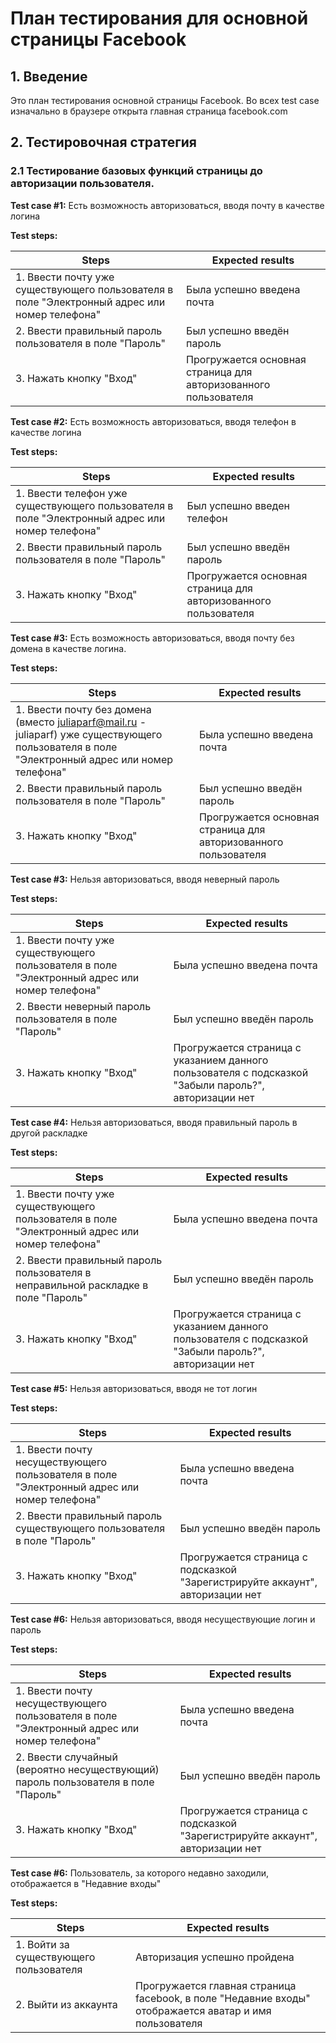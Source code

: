 # План тестирования для основной страницы Facebook
## 1. Введение
Это план тестирования основной страницы Facebook. Во всех test case изначально в браузере открыта главная страница facebook.com
## 2. Тестировочная стратегия  

### 2.1 Тестирование базовых функций страницы до авторизации пользователя.

**Test case #1:** Есть возможность авторизоваться, вводя почту в качестве логина

**Test steps:**

| Steps  | Expected results  |
| ------------- | ------------- |
| 1. Ввести почту уже существующего пользователя в поле "Электронный адрес или номер телефона" | Была успешно введена почта |
| 2. Ввести правильный пароль пользователя в поле "Пароль" | Был успешно введён пароль |
| 3. Нажать кнопку "Вход" | Прогружается основная страница для авторизованного пользователя |

**Test case #2:** Есть возможность авторизоваться, вводя телефон в качестве логина

**Test steps:**

| Steps  | Expected results  |
| ------------- | ------------- |
| 1. Ввести телефон уже существующего пользователя в поле "Электронный адрес или номер телефона" | Был успешно введен телефон |
| 2. Ввести правильный пароль пользователя в поле "Пароль" | Был успешно введён пароль |
| 3. Нажать кнопку "Вход" | Прогружается основная страница для авторизованного пользователя |

**Test case #3:** Есть возможность авторизоваться, вводя почту без домена в качестве логина.

**Test steps:**

| Steps  | Expected results  |
| ------------- | ------------- |
| 1. Ввести почту без домена (вместо juliaparf@mail.ru - juliaparf) уже существующего пользователя в поле "Электронный адрес или номер телефона" | Была успешно введена почта |
| 2. Ввести правильный пароль пользователя в поле "Пароль" | Был успешно введён пароль |
| 3. Нажать кнопку "Вход" | Прогружается основная страница для авторизованного пользователя |

**Test case #3:** Нельзя авторизоваться, вводя неверный пароль

**Test steps:**

| Steps  | Expected results  |
| ------------- | ------------- |
| 1. Ввести почту уже существующего пользователя в поле "Электронный адрес или номер телефона" | Была успешно введена почта |
| 2. Ввести неверный пароль пользователя в поле "Пароль" | Был успешно введён пароль |
| 3. Нажать кнопку "Вход" | Прогружается страница с указанием данного пользователя с подсказкой "Забыли пароль?", авторизации нет |

**Test case #4:** Нельзя авторизоваться, вводя правильный пароль в другой раскладке

**Test steps:**

| Steps  | Expected results  |
| ------------- | ------------- |
| 1. Ввести почту уже существующего пользователя в поле "Электронный адрес или номер телефона" | Была успешно введена почта |
| 2. Ввести правильный пароль пользователя в неправильной раскладке в поле "Пароль" | Был успешно введён пароль |
| 3. Нажать кнопку "Вход" | Прогружается страница с указанием данного пользователя с подсказкой "Забыли пароль?", авторизации нет |

**Test case #5:** Нельзя авторизоваться, вводя не тот логин

**Test steps:**

| Steps  | Expected results  |
| ------------- | ------------- |
| 1. Ввести почту несуществующего пользователя в поле "Электронный адрес или номер телефона" | Была успешно введена почта |
| 2. Ввести правильный пароль существующего пользователя в поле "Пароль" | Был успешно введён пароль |
| 3. Нажать кнопку "Вход" | Прогружается страница с подсказкой "Зарегистрируйте аккаунт", авторизации нет |

**Test case #6:** Нельзя авторизоваться, вводя несуществующие логин и пароль

**Test steps:**

| Steps  | Expected results  |
| ------------- | ------------- |
| 1. Ввести почту несуществующего пользователя в поле "Электронный адрес или номер телефона" | Была успешно введена почта |
| 2. Ввести случайный (вероятно несуществующий) пароль пользователя в поле "Пароль" | Был успешно введён пароль |
| 3. Нажать кнопку "Вход" | Прогружается страница с подсказкой "Зарегистрируйте аккаунт", авторизации нет |

**Test case #6:** Пользователь, за которого недавно заходили, отображается в "Недавние входы"

**Test steps:**

| Steps  | Expected results  |
| ------------- | ------------- |
| 1. Войти за существующего пользователя | Авторизация успешно пройдена |
| 2. Выйти из аккаунта | Прогружается главная страница facebook, в поле "Недавние входы" отображается аватар и имя пользователя |

